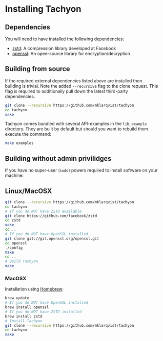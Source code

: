 # Installing Tachyon
## Dependencies
You will need to have installed the following dependencies:
* [zstd][zstd]: A compression library developed at Facebook
* [openssl][openssl]: An open-source library for encryption/decryption

## Building from source
If the required external dependencies listed above are installed then building is trivial. Note the added `--recursive` flag to the clone request. This flag is required to additionally pull down the latest third-party dependencies.
```bash
git clone --recursive https://github.com/mklarqvist/tachyon
cd tachyon
make
```
Tachyon comes bundled with several API-examples in the `lib_example` directory. They are built by default but should you want to rebuild them execute the command:
```bash
make examples
```

## Building without admin privilidges
If you have no super-user (`sudo`) powers required to install software on your machine:

## Linux/MacOSX
```bash
git clone --recursive https://github.com/mklarqvist/tachyon
cd tachyon
# If you do NOT have ZSTD available
git clone https://github.com/facebook/zstd
cd zstd
make
cd ..
# If you do NOT have OpenSSL installed
git clone git://git.openssl.org/openssl.git
cd openssl
./config
make
cd ..
# Build Tachyon
make
```
### MacOSX
Installation using [Homebrew](https://brew.sh/):
```bash
brew update
# If you do NOT have OpenSSL installed
brew install openssl
# If you do NOT have ZSTD installed
brew install zstd
# Install Tachyon
git clone --recursive https://github.com/mklarqvist/tachyon
cd tachyon
make
```

[openssl]:  https://www.openssl.org/
[zstd]:     https://github.com/facebook/zstd
[tomahawk]: https://github.com/mklarqvist/tomahawk